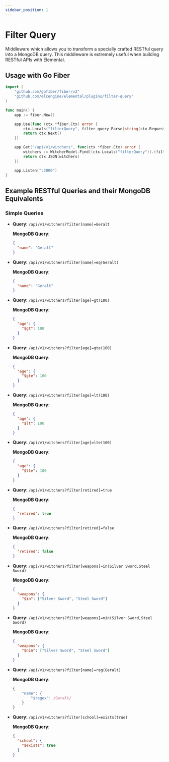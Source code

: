 ```yaml
---
sidebar_position: 1
---
```


# Filter Query

Middleware which allows you to transform a specially crafted RESTful query into a MongoDB query. This middleware is extremely useful when building RESTful APIs with Elemental.

## Usage with Go Fiber

```go
import (
    "github.com/gofiber/fiber/v2"
    "github.com/elcengine/elemental/plugins/filter-query"
)

func main() {
    app := fiber.New()

    app.Use(func (ctx *fiber.Ctx) error {
        ctx.Locals("filterQuery", filter_query.Parse(string(ctx.Request().URI().QueryString())))
        return ctx.Next()
    })

    app.Get("/api/v1/witchers", func(ctx *fiber.Ctx) error {
        witchers := WitcherModel.Find((ctx.Locals("filterQuery")).(filter_query.FilterQueryResult).Filters).Exec() // It is assumed that WitcherModel is an Elemental model, though this works even if used with the standard MongoDB driver
        return ctx.JSON(witchers)
    })

    app.Listen(":3000")
}
```

## Example RESTful Queries and their MongoDB Equivalents

### Simple Queries

- **Query**: `/api/v1/witchers?filter[name]=Geralt`

  **MongoDB Query**:

  ```json
  {
    "name": "Geralt"
  }
  ```

- **Query**: `/api/v1/witchers?filter[name]=eq(Geralt)`

  **MongoDB Query**:

  ```json
  {
    "name": "Geralt"
  }
  ```

- **Query**: `/api/v1/witchers?filter[age]=gt(100)`

  **MongoDB Query**:

  ```json
  {
    "age": {
      "$gt": 100
    }
  }
  ```

- **Query**: `/api/v1/witchers?filter[age]=gte(100)`

  **MongoDB Query**:

  ```json
  {
    "age": {
      "$gte": 100
    }
  }
  ```

- **Query**: `/api/v1/witchers?filter[age]=lt(100)`

  **MongoDB Query**:

  ```json
  {
    "age": {
      "$lt": 100
    }
  }
  ```

- **Query**: `/api/v1/witchers?filter[age]=lte(100)`

  **MongoDB Query**:

  ```json
  {
    "age": {
      "$lte": 100
    }
  }
  ```

- **Query**: `/api/v1/witchers?filter[retired]=true`

  **MongoDB Query**:

  ```json
  {
    "retired": true
  }
  ```

- **Query**: `/api/v1/witchers?filter[retired]=false`

  **MongoDB Query**:

  ```json
  {
    "retired": false
  }
  ```

- **Query**: `/api/v1/witchers?filter[weapons]=in(Silver Sword,Steel Sword)`

  **MongoDB Query**:

  ```json
  {
    "weapons": {
      "$in": ["Silver Sword", "Steel Sword"]
    }
  }
  ```

- **Query**: `/api/v1/witchers?filter[weapons]=nin(Silver Sword,Steel Sword)`

  **MongoDB Query**:

  ```json
  {
    "weapons": {
      "$nin": ["Silver Sword", "Steel Sword"]
    }
  }
  ```

- **Query**: `/api/v1/witchers?filter[name]=reg(Geralt)`

  **MongoDB Query**:

  ```js
  {
      "name": {
          "$regex": /Geralt/
      }
  }
  ```

- **Query**: `/api/v1/witchers?filter[school]=exists(true)`

  **MongoDB Query**:

  ```json
  {
    "school": {
      "$exists": true
    }
  }
  ```
